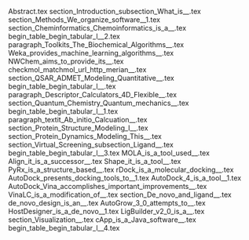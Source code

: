 Abstract.tex
section_Introduction_subsection_What_is__.tex
section_Methods_We_organize_software__1.tex
section_Cheminformatics_Chemoinformatics_is_a__.tex
begin_table_begin_tabular_l__2.tex
paragraph_Toolkits_The_Biochemical_Algorithms__.tex
Weka_provides_machine_learning_algorithms__.tex
NWChem_aims_to_provide_its__.tex
checkmol_matchmol_url_http_merian__.tex
section_QSAR_ADMET_Modeling_Quantitative__.tex
begin_table_begin_tabular_l__.tex
paragraph_Descriptor_Calculators_4D_Flexible__.tex
section_Quantum_Chemistry_Quantum_mechanics__.tex
begin_table_begin_tabular_l__1.tex
paragraph_textit_Ab_initio_Calcuation__.tex
section_Protein_Structure_Modeling_I__.tex
section_Protein_Dynamics_Modeling_This__.tex
section_Virtual_Screening_subsection_Ligand__.tex
begin_table_begin_tabular_l__3.tex
MOLA_is_a_tool_used__.tex
Align_it_is_a_successor__.tex
Shape_it_is_a_tool__.tex
PyRx_is_a_structure_based__.tex
rDock_is_a_molecular_docking__.tex
AutoDock_presents_docking_tools_to__1.tex
AutoDock_4_is_a_tool__1.tex
AutoDock_Vina_accomplishes_important_improvements__.tex
VinaLC_is_a_modification_of__.tex
section_De_novo_and_ligand__.tex
de_novo_design_is_an__.tex
AutoGrow_3_0_attempts_to__.tex
HostDesigner_is_a_de_novo__1.tex
LigBuilder_v2_0_is_a__.tex
section_Visualization__.tex
cApp_is_a_Java_software__.tex
begin_table_begin_tabular_l__4.tex